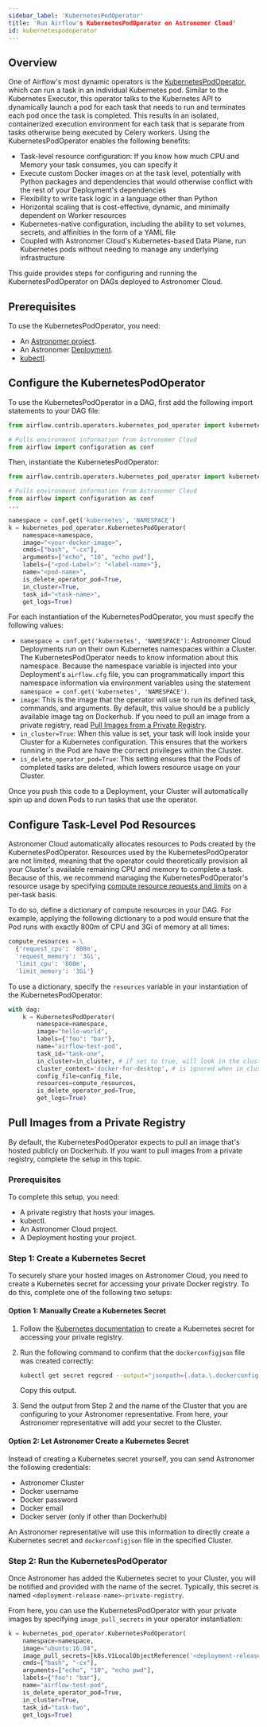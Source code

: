 ```yaml
---
sidebar_label: 'KubernetesPodOperator'
title: 'Run Airflow's KubernetesPodOperator on Astronomer Cloud'
id: kubernetespodoperator
---
```


## Overview

One of Airflow's most dynamic operators is the [KubernetesPodOperator](https://airflow.apache.org/docs/apache-airflow-providers-cncf-kubernetes/stable/operators.html), which can run a task in an individual Kubernetes pod. Similar to the Kubernetes Executor, this operator talks to the Kubernetes API to dynamically launch a pod for each task that needs to run and terminates each pod once the task is completed. This results in an isolated, containerized execution environment for each task that is separate from tasks otherwise being executed by Celery workers. Using the KubernetesPodOperator enables the following benefits:

- Task-level resource configuration: If you know how much CPU and Memory your task consumes, you can specify it
- Execute custom Docker images on at the task level, potentially with Python packages and dependencies that would otherwise conflict with the rest of your Deployment's dependencies
- Flexibility to write task logic in a language other than Python
- Horizontal scaling that is cost-effective, dynamic, and minimally dependent on Worker resources
- Kubernetes-native configuration, including the ability to set volumes, secrets, and affinities in the form of a YAML file
- Coupled with Astronomer Cloud's Kubernetes-based Data Plane, run Kubernetes pods without needing to manage any underlying infrastructure

This guide provides steps for configuring and running the KubernetesPodOperator on DAGs deployed to Astronomer Cloud.

## Prerequisites

To use the KubernetesPodOperator, you need:

- An [Astronomer project](create-project).
- An Astronomer [Deployment](configure-deployment).
- [kubectl](https://kubernetes.io/docs/tasks/tools/#kubectl).

## Configure the KubernetesPodOperator

To use the KubernetesPodOperator in a DAG, first add the following import statements to your DAG file:

```python
from airflow.contrib.operators.kubernetes_pod_operator import kubernetes_pod_operator

# Pulls environment information from Astronomer Cloud
from airflow import configuration as conf
```

Then, instantiate the KubernetesPodOperator:

```python
from airflow.contrib.operators.kubernetes_pod_operator import kubernetes_pod_operator

# Pulls environment information from Astronomer Cloud
from airflow import configuration as conf
...

namespace = conf.get('kubernetes', 'NAMESPACE')
k = kubernetes_pod_operator.KubernetesPodOperator(
    namespace=namespace,
    image="<your-docker-image>",
    cmds=["bash", "-cx"],
    arguments=["echo", "10", "echo pwd"],
    labels={"<pod-Label>": "<label-name>"},
    name="<pod-name>",
    is_delete_operator_pod=True,
    in_cluster=True,
    task_id="<task-name>",
    get_logs=True)
```

For each instantiation of the KubernetesPodOperator, you must specify the following values:

- `namespace = conf.get('kubernetes', 'NAMESPACE')`: Astronomer Cloud Deployments run on their own Kubernetes namespaces within a Cluster. The KubernetesPodOperator needs to know information about this namespace. Because the namespace variable is injected into your Deployment's `airflow.cfg` file, you can programmatically import this namespace information via environment variables using the statement `namespace = conf.get('kubernetes', 'NAMESPACE')`.
- `image`: This is the image that the operator will use to run its defined task, commands, and arguments. By default, this value should be a publicly available image tag on Dockerhub. If you need to pull an image from a private registry, read [Pull Images from a Private Registry](kubernetespodoperator#pull-images-from-a-private-registry).
- `in_cluster=True`: When this value is set, your task will look inside your Cluster for a Kubernetes configuration. This ensures that the workers running in the Pod are have the correct privileges within the Cluster.
- `is_delete_operator_pod=True`: This setting ensures that the Pods of completed tasks are deleted, which lowers resource usage on your Cluster.

Once you push this code to a Deployment, your Cluster will automatically spin up and down Pods to run tasks that use the operator.

## Configure Task-Level Pod Resources

Astronomer Cloud automatically allocates resources to Pods created by the KubernetesPodOperator. Resources used by the KubernetesPodOperator are not limited, meaning that the operator could theoretically provision all your Cluster's available remaining CPU and memory to complete a task. Because of this, we recommend managing the KubernetesPodOperator's resource usage by specifying [compute resource requests and limits](https://kubernetes.io/docs/concepts/configuration/manage-resources-containers/) on a per-task basis.

To do so, define a dictionary of compute resources in your DAG. For example, applying the following dictionary to a pod would ensure that the Pod runs with exactly 800m of CPU and 3Gi of memory at all times:

```python
compute_resources = \
  {'request_cpu': '800m',
  'request_memory': '3Gi',
  'limit_cpu': '800m',
  'limit_memory': '3Gi'}
```

To use a dictionary, specify the `resources` variable in your instantiation of the KubernetesPodOperator:

```python {11}
with dag:
    k = KubernetesPodOperator(
        namespace=namespace,
        image="hello-world",
        labels={"foo": "bar"},
        name="airflow-test-pod",
        task_id="task-one",
        in_cluster=in_cluster, # if set to true, will look in the cluster, if false, looks for file
        cluster_context='docker-for-desktop', # is ignored when in_cluster is set to True
        config_file=config_file,
        resources=compute_resources,
        is_delete_operator_pod=True,
        get_logs=True)
```

## Pull Images from a Private Registry

By default, the KubernetesPodOperator expects to pull an image that's hosted publicly on Dockerhub. If you want to pull images from a private registry, complete the setup in this topic.

### Prerequisites

To complete this setup, you need:

- A private registry that hosts your images.
- kubectl.
- An Astronomer Cloud project.
- A Deployment hosting your project.

### Step 1: Create a Kubernetes Secret

To securely share your hosted images on Astronomer Cloud, you need to create a Kubernetes secret for accessing your private Docker registry. To do this, complete one of the following two setups:

#### Option 1: Manually Create a Kubernetes Secret

1. Follow the [Kubernetes documentation](https://kubernetes.io/docs/tasks/configure-pod-container/pull-image-private-registry/#create-a-secret-by-providing-credentials-on-the-command-line) to create a Kubernetes secret for accessing your private registry.

2. Run the following command to confirm that the `dockerconfigjson` file was created correctly:

    ```sh
    kubectl get secret regcred --output="jsonpath={.data.\.dockerconfigjson}" | base64 --decode
    ```

    Copy this output.

3. Send the output from Step 2 and the name of the Cluster that you are configuring to your Astronomer representative. From here, your Astronomer representative will add your secret to the Cluster.

#### Option 2: Let Astronomer Create a Kubernetes Secret

Instead of creating a Kubernetes secret yourself, you can send Astronomer the following credentials:

- Astronomer Cluster
- Docker username
- Docker password
- Docker email
- Docker server (only if other than Dockerhub)

An Astronomer representative will use this information to directly create a Kubernetes secret and `dockerconfigjson` file in the specified Cluster.

### Step 2: Run the KubernetesPodOperator

Once Astronomer has added the Kubernetes secret to your Cluster, you will be notified and provided with the name of the secret. Typically, this secret is named `<deployment-release-name>-private-registry`.

From here, you can use the KubernetesPodOperator with your private images by specifying `image_pull_secrets` in your operator instantiation:

```python {4}
k = kubernetes_pod_operator.KubernetesPodOperator(
    namespace=namespace,
    image="ubuntu:16.04",
    image_pull_secrets=[k8s.V1LocalObjectReference('<deployment-release-name>-private-registry')],
    cmds=["bash", "-cx"],
    arguments=["echo", "10", "echo pwd"],
    labels={"foo": "bar"},
    name="airflow-test-pod",
    is_delete_operator_pod=True,
    in_cluster=True,
    task_id="task-two",
    get_logs=True)
```

